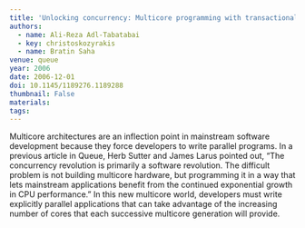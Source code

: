 ```yaml
---
title: 'Unlocking concurrency: Multicore programming with transactional memory'
authors:
  - name: Ali-Reza Adl-Tabatabai
  - key: christoskozyrakis
  - name: Bratin Saha
venue: queue
year: 2006
date: 2006-12-01
doi: 10.1145/1189276.1189288
thumbnail: False
materials:
tags:
---
```

Multicore architectures are an inflection point in mainstream software development because they force developers to write parallel programs. In a previous article in Queue, Herb Sutter and James Larus pointed out, “The concurrency revolution is primarily a software revolution. The difficult problem is not building multicore hardware, but programming it in a way that lets mainstream applications benefit from the continued exponential growth in CPU performance.” In this new multicore world, developers must write explicitly parallel applications that can take advantage of the increasing number of cores that each successive multicore generation will provide.
